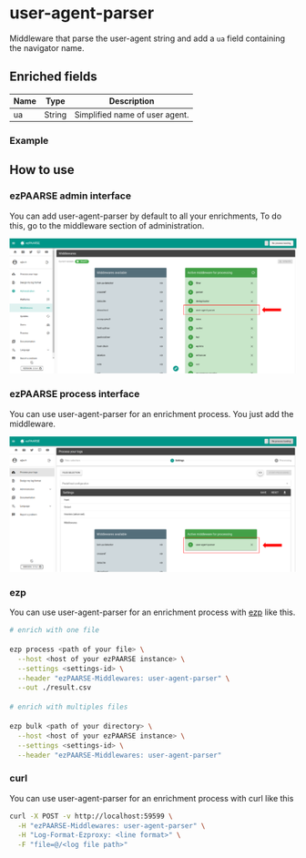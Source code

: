 # user-agent-parser

Middleware that parse the user-agent string and add a `ua` field containing the navigator name.

## Enriched fields

| Name | Type | Description |
| --- | --- | --- |
| ua | String | Simplified name of user agent. |

### Example

## How to use

### ezPAARSE admin interface

You can add user-agent-parser by default to all your enrichments, To do this, go to the middleware section of administration.

![image](./docs/admin-interface.png)

### ezPAARSE process interface

You can use user-agent-parser for an enrichment process. You just add the middleware.

![image](./docs/process-interface.png)

### ezp

You can use user-agent-parser for an enrichment process with [ezp](https://github.com/ezpaarse-project/node-ezpaarse) like this.

```bash
# enrich with one file

ezp process <path of your file> \
  --host <host of your ezPAARSE instance> \
  --settings <settings-id> \
  --header "ezPAARSE-Middlewares: user-agent-parser" \
  --out ./result.csv

# enrich with multiples files

ezp bulk <path of your directory> \
  --host <host of your ezPAARSE instance> \
  --settings <settings-id> \
  --header "ezPAARSE-Middlewares: user-agent-parser" 

```

### curl

You can use user-agent-parser for an enrichment process with curl like this

```bash
curl -X POST -v http://localhost:59599 \
  -H "ezPAARSE-Middlewares: user-agent-parser" \
  -H "Log-Format-Ezproxy: <line format>" \
  -F "file=@/<log file path>"

```